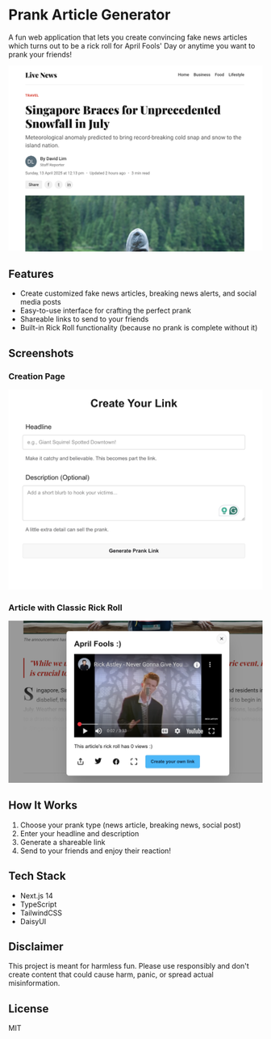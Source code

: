 # Prank Article Generator

A fun web application that lets you create convincing fake news articles which turns out to be a rick roll for April Fools' Day or anytime you want to prank your friends!

![Prank Article Example](./public/fake-article.png)

## Features

- Create customized fake news articles, breaking news alerts, and social media posts
- Easy-to-use interface for crafting the perfect prank
- Shareable links to send to your friends
- Built-in Rick Roll functionality (because no prank is complete without it)

## Screenshots

### Creation Page
![Creation Interface](./public/creation-page.png)

### Article with Classic Rick Roll
![Rick Roll](./public/rick-roll.png)

## How It Works

1. Choose your prank type (news article, breaking news, social post)
2. Enter your headline and description
3. Generate a shareable link
4. Send to your friends and enjoy their reaction!

## Tech Stack

- Next.js 14
- TypeScript
- TailwindCSS
- DaisyUI

## Disclaimer

This project is meant for harmless fun. Please use responsibly and don't create content that could cause harm, panic, or spread actual misinformation.

## License

MIT
